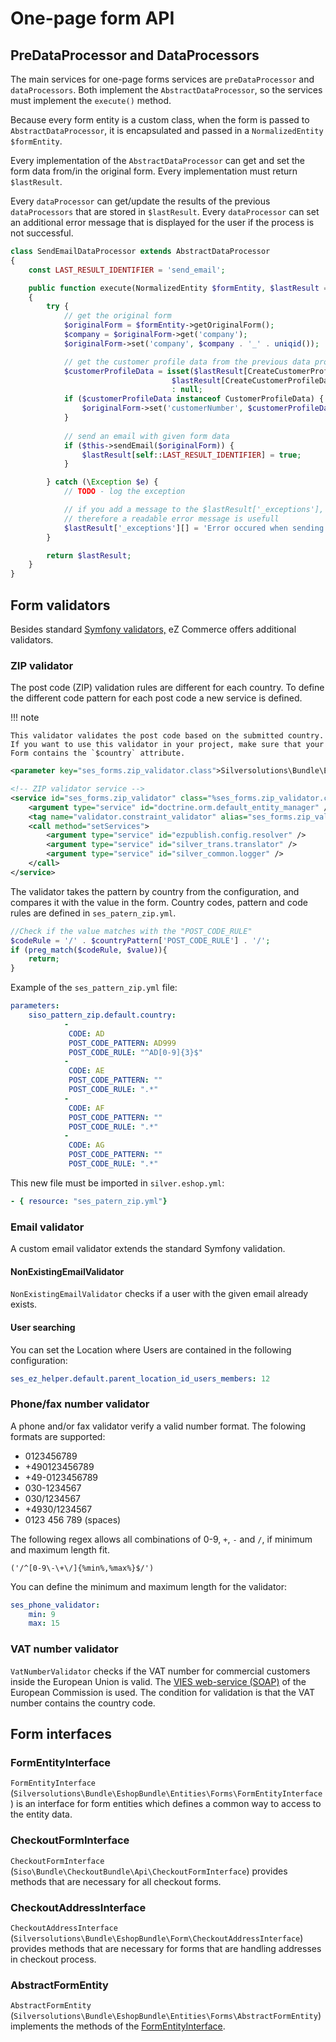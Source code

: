 # One-page form API

## PreDataProcessor and DataProcessors

The main services for one-page forms services are `preDataProcessor` and `dataProcessors`.
Both implement the `AbstractDataProcessor`, so the services must implement the `execute()` method.

Because every form entity is a custom class, when the form is passed to `AbstractDataProcessor`,
it is encapsulated and passed in a `NormalizedEntity $formEntity`.

Every implementation of the `AbstractDataProcessor` can get and set the form data from/in the original form.
Every implementation must return `$lastResult`.

Every `dataProcessor` can get/update the results of the previous `dataProcessors` that are stored in `$lastResult`.
Every `dataProcessor` can set an additional error message that is displayed for the user if the process is not successful.

``` php
class SendEmailDataProcessor extends AbstractDataProcessor
{
    const LAST_RESULT_IDENTIFIER = 'send_email';

    public function execute(NormalizedEntity $formEntity, $lastResult = null, Response $response = null)
    {
        try {
            // get the original form
            $originalForm = $formEntity->getOriginalForm();
            $company = $originalForm->get('company');
            $originalForm->set('company', $company . '_' . uniqid());

            // get the customer profile data from the previous data processor   
            $customerProfileData = isset($lastResult[CreateCustomerProfileDataDataProcessor::SUCCESSFUL_LAST_RESULT_KEY]) ? 
                                    $lastResult[CreateCustomerProfileDataDataProcessor::SUCCESSFUL_LAST_RESULT_KEY] 
                                    : null;
            if ($customerProfileData instanceof CustomerProfileData) {
                $originalForm->set('customerNumber', $customerProfileData.sesUser.customerNumber);
            }
            
            // send an email with given form data   
            if ($this->sendEmail($originalForm)) {
                $lastResult[self::LAST_RESULT_IDENTIFIER] = true;
            }

        } catch (\Exception $e) {
            // TODO - log the exception

            // if you add a message to the $lastResult['_exceptions'], it will be displayed as an error message for the user
            // therefore a readable error message is usefull
            $lastResult['_exceptions'][] = 'Error occured when sending the email.';
        }

        return $lastResult;
    }
}
```

## Form validators

Besides standard [Symfony validators,](http://symfony.com/doc/current/validation.html)
eZ Commerce offers additional validators.

### ZIP validator

The post code (ZIP) validation rules are different for each country.
To define the different code pattern for each post code a new service is defined.

!!! note

    This validator validates the post code based on the submitted country.
    If you want to use this validator in your project, make sure that your Form contains the `$country` attribute.

``` xml
<parameter key="ses_forms.zip_validator.class">Silversolutions\Bundle\EshopBundle\Entities\Forms\Constraints\ZipValidator</parameter>

<!-- ZIP validator service -->
<service id="ses_forms.zip_validator" class="%ses_forms.zip_validator.class%">
    <argument type="service" id="doctrine.orm.default_entity_manager" />
    <tag name="validator.constraint_validator" alias="ses_forms.zip_validator" />
    <call method="setServices">
        <argument type="service" id="ezpublish.config.resolver" />
        <argument type="service" id="silver_trans.translator" />
        <argument type="service" id="silver_common.logger" />
    </call>
</service>
```

The validator takes the pattern by country from the configuration, and compares it with the value in the form.
Country codes, pattern and code rules are defined in `ses_patern_zip.yml`.

``` php
//Check if the value matches with the "POST_CODE_RULE"
$codeRule = '/' . $countryPattern['POST_CODE_RULE'] . '/';
if (preg_match($codeRule, $value)){
    return;
}
```

Example of the `ses_pattern_zip.yml` file:

``` yaml
parameters:
    siso_pattern_zip.default.country:
            -
             CODE: AD
             POST_CODE_PATTERN: AD999
             POST_CODE_RULE: "^AD[0-9]{3}$"
            -
             CODE: AE
             POST_CODE_PATTERN: ""
             POST_CODE_RULE: ".*"
            -
             CODE: AF
             POST_CODE_PATTERN: ""
             POST_CODE_RULE: ".*"
            -
             CODE: AG
             POST_CODE_PATTERN: ""
             POST_CODE_RULE: ".*"
```

This new file must be imported in `silver.eshop.yml`:

``` yaml
- { resource: "ses_patern_zip.yml"}
```

### Email validator

A custom email validator extends the standard Symfony validation.

#### NonExistingEmailValidator

`NonExistingEmailValidator` checks if a user with the given email already exists.

#### User searching

You can set the Location where Users are contained in the following configuration:

``` yaml
ses_ez_helper.default.parent_location_id_users_members: 12
```

### Phone/fax number validator

A phone and/or fax validator verify a valid number format. The folowing formats are supported:

- 0123456789
- +490123456789
- +49-0123456789
- 030-1234567
- 030/1234567
- +4930/1234567
- 0123 456 789 (spaces)

The following regex allows all combinations of 0-9, `+`, `-` and `/`, if minimum and maximum length fit.

``` 
('/^[0-9\-\+\/]{%min%,%max%}$/')
```

You can define the minimum and maximum length for the validator:

``` yaml
ses_phone_validator:
    min: 9
    max: 15
```

### VAT number validator

`VatNumberValidator` checks if the VAT number for commercial customers inside the European Union is valid.
The [VIES web-service (SOAP)](http://ec.europa.eu/taxation_customs/vies/checkVatService.wsdl) of the European Commission is used. The condition for validation is that the VAT number contains the country code.

## Form interfaces

### FormEntityInterface

`FormEntityInterface` (`Silversolutions\Bundle\EshopBundle\Entities\Forms\FormEntityInterface`) is an interface for form entities
which defines a common way to access to the entity data.

### CheckoutFormInterface

`CheckoutFormInterface` (`Siso\Bundle\CheckoutBundle\Api\CheckoutFormInterface`) provides methods that are necessary for all checkout forms.

### CheckoutAddressInterface

`CheckoutAddressInterface` (`Silversolutions\Bundle\EshopBundle\Form\CheckoutAddressInterface`) provides methods that are necessary for forms
that are handling addresses in checkout process.

### AbstractFormEntity

`AbstractFormEntity` (`Silversolutions\Bundle\EshopBundle\Entities\Forms\AbstractFormEntity`) implements the methods of the [FormEntityInterface](#formentityinterface).
